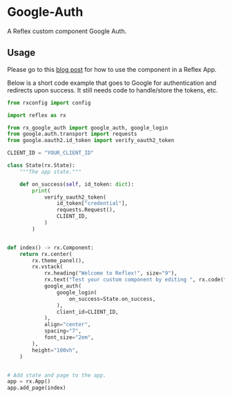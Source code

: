 # Google-Auth

A Reflex custom component Google Auth.

## Usage

Please go to this [blog post](https://reflex.dev/blog/2023-10-25-implementing-sign-in-with-google#implementing-sign-in-with-google) for how to use the component in a Reflex App.

Below is a short code example that goes to Google for authentication and redirects upon success. It still needs code to handle/store the tokens, etc.

```python
from rxconfig import config

import reflex as rx

from rx_google_auth import google_auth, google_login
from google.auth.transport import requests
from google.oauth2.id_token import verify_oauth2_token

CLIENT_ID = "YOUR_CLIENT_ID"

class State(rx.State):
    """The app state."""

    def on_success(self, id_token: dict):
        print(
            verify_oauth2_token(
                id_token["credential"],
                requests.Request(),
                CLIENT_ID,
            )
        )


def index() -> rx.Component:
    return rx.center(
        rx.theme_panel(),
        rx.vstack(
            rx.heading("Welcome to Reflex!", size="9"),
            rx.text("Test your custom component by editing ", rx.code(filename)),
            google_auth(
                google_login(
                    on_success=State.on_success,
                ),
                client_id=CLIENT_ID,
            ),
            align="center",
            spacing="7",
            font_size="2em",
        ),
        height="100vh",
    )


# Add state and page to the app.
app = rx.App()
app.add_page(index)
```
